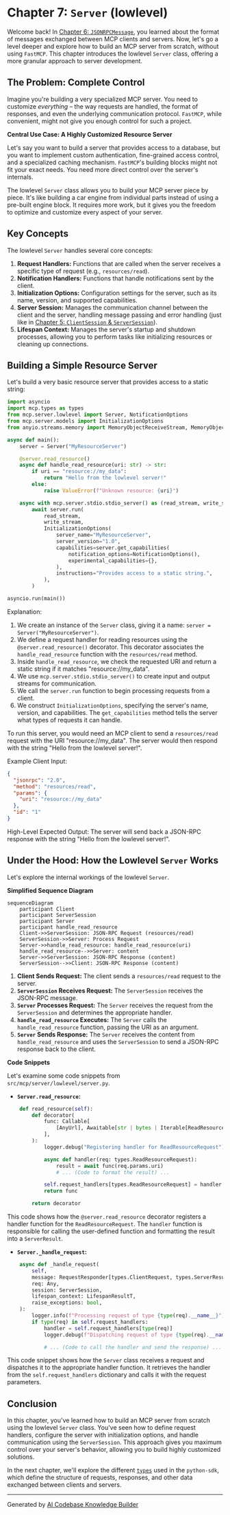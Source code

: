 # Chapter 7: `Server` (lowlevel)

Welcome back! In [Chapter 6: `JSONRPCMessage`](06__jsonrpcmessage__.md), you learned about the format of messages exchanged between MCP clients and servers. Now, let's go a level deeper and explore how to build an MCP server from scratch, without using `FastMCP`. This chapter introduces the lowlevel `Server` class, offering a more granular approach to server development.

## The Problem: Complete Control

Imagine you're building a very specialized MCP server. You need to customize *everything* – the way requests are handled, the format of responses, and even the underlying communication protocol. `FastMCP`, while convenient, might not give you enough control for such a project.

**Central Use Case: A Highly Customized Resource Server**

Let's say you want to build a server that provides access to a database, but you want to implement custom authentication, fine-grained access control, and a specialized caching mechanism. `FastMCP`'s building blocks might not fit your exact needs. You need more direct control over the server's internals.

The lowlevel `Server` class allows you to build your MCP server piece by piece. It's like building a car engine from individual parts instead of using a pre-built engine block. It requires more work, but it gives you the freedom to optimize and customize every aspect of your server.

## Key Concepts

The lowlevel `Server` handles several core concepts:

1.  **Request Handlers:** Functions that are called when the server receives a specific type of request (e.g., `resources/read`).
2.  **Notification Handlers:** Functions that handle notifications sent by the client.
3.  **Initialization Options:** Configuration settings for the server, such as its name, version, and supported capabilities.
4.  **Server Session:** Manages the communication channel between the client and the server, handling message passing and error handling (just like in [Chapter 5: `ClientSession` & `ServerSession`](05__clientsession_____serversession__.md)).
5.  **Lifespan Context:** Manages the server's startup and shutdown processes, allowing you to perform tasks like initializing resources or cleaning up connections.

## Building a Simple Resource Server

Let's build a very basic resource server that provides access to a static string:

```python
import asyncio
import mcp.types as types
from mcp.server.lowlevel import Server, NotificationOptions
from mcp.server.models import InitializationOptions
from anyio.streams.memory import MemoryObjectReceiveStream, MemoryObjectSendStream

async def main():
    server = Server("MyResourceServer")

    @server.read_resource()
    async def handle_read_resource(uri: str) -> str:
        if uri == "resource://my_data":
            return "Hello from the lowlevel server!"
        else:
            raise ValueError(f"Unknown resource: {uri}")

    async with mcp.server.stdio.stdio_server() as (read_stream, write_stream):
        await server.run(
            read_stream,
            write_stream,
            InitializationOptions(
                server_name="MyResourceServer",
                server_version="1.0",
                capabilities=server.get_capabilities(
                    notification_options=NotificationOptions(),
                    experimental_capabilities={},
                ),
                instructions="Provides access to a static string.",
            ),
        )

asyncio.run(main())
```

Explanation:

1.  We create an instance of the `Server` class, giving it a name: `server = Server("MyResourceServer")`.
2.  We define a request handler for reading resources using the `@server.read_resource()` decorator. This decorator associates the `handle_read_resource` function with the `resources/read` method.
3.  Inside `handle_read_resource`, we check the requested URI and return a static string if it matches "resource://my\_data".
4.  We use `mcp.server.stdio.stdio_server()` to create input and output streams for communication.
5. We call the `server.run` function to begin processing requests from a client.
6.  We construct `InitializationOptions`, specifying the server's name, version, and capabilities. The `get_capabilities` method tells the server what types of requests it can handle.

To run this server, you would need an MCP client to send a `resources/read` request with the URI "resource://my\_data". The server would then respond with the string "Hello from the lowlevel server!".

Example Client Input:
```json
{
  "jsonrpc": "2.0",
  "method": "resources/read",
  "params": {
    "uri": "resource://my_data"
  },
  "id": "1"
}
```

High-Level Expected Output: The server will send back a JSON-RPC response with the string "Hello from the lowlevel server!".

## Under the Hood: How the Lowlevel `Server` Works

Let's explore the internal workings of the lowlevel `Server`.

**Simplified Sequence Diagram**

```mermaid
sequenceDiagram
    participant Client
    participant ServerSession
    participant Server
    participant handle_read_resource
    Client->>ServerSession: JSON-RPC Request (resources/read)
    ServerSession->>Server: Process Request
    Server->>handle_read_resource: handle_read_resource(uri)
    handle_read_resource-->>Server: content
    Server->>ServerSession: JSON-RPC Response (content)
    ServerSession-->>Client: JSON-RPC Response (content)
```

1.  **Client Sends Request:** The client sends a `resources/read` request to the server.
2.  **`ServerSession` Receives Request:** The `ServerSession` receives the JSON-RPC message.
3.  **`Server` Processes Request:** The `Server` receives the request from the `ServerSession` and determines the appropriate handler.
4.  **`handle_read_resource` Executes:** The `Server` calls the `handle_read_resource` function, passing the URI as an argument.
5.  **`Server` Sends Response:** The `Server` receives the content from `handle_read_resource` and uses the `ServerSession` to send a JSON-RPC response back to the client.

**Code Snippets**

Let's examine some code snippets from `src/mcp/server/lowlevel/server.py`.

*   **`Server.read_resource`:**

```python
    def read_resource(self):
        def decorator(
            func: Callable[
                [AnyUrl], Awaitable[str | bytes | Iterable[ReadResourceContents]]
            ],
        ):
            logger.debug("Registering handler for ReadResourceRequest")

            async def handler(req: types.ReadResourceRequest):
                result = await func(req.params.uri)
                # ... (Code to format the result) ...

            self.request_handlers[types.ReadResourceRequest] = handler
            return func

        return decorator
```

This code shows how the `@server.read_resource` decorator registers a handler function for the `ReadResourceRequest`. The `handler` function is responsible for calling the user-defined function and formatting the result into a `ServerResult`.

*   **`Server._handle_request`:**

```python
    async def _handle_request(
        self,
        message: RequestResponder[types.ClientRequest, types.ServerResult],
        req: Any,
        session: ServerSession,
        lifespan_context: LifespanResultT,
        raise_exceptions: bool,
    ):
        logger.info(f"Processing request of type {type(req).__name__}")
        if type(req) in self.request_handlers:
            handler = self.request_handlers[type(req)]
            logger.debug(f"Dispatching request of type {type(req).__name__}")

            # ... (Code to call the handler and send the response) ...
```

This code snippet shows how the `Server` class receives a request and dispatches it to the appropriate handler function. It retrieves the handler from the `self.request_handlers` dictionary and calls it with the request parameters.

## Conclusion

In this chapter, you've learned how to build an MCP server from scratch using the lowlevel `Server` class. You've seen how to define request handlers, configure the server with initialization options, and handle communication using the `ServerSession`. This approach gives you maximum control over your server's behavior, allowing you to build highly customized solutions.

In the next chapter, we'll explore the different [`types`](08__types__.md) used in the `python-sdk`, which define the structure of requests, responses, and other data exchanged between clients and servers.


---

Generated by [AI Codebase Knowledge Builder](https://github.com/The-Pocket/Tutorial-Codebase-Knowledge)